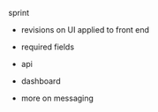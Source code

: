 sprint
- revisions on UI applied to  front end
- required fields 

- api
- dashboard


- more on messaging
